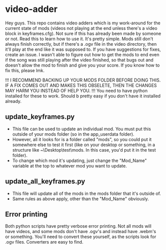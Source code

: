# video-adder
Hey guys. This repo contains video adders which is my work-around for the current state of mods (videos not playing at the end unless there's a video block in keyframes.cfg). Not sure if this has already been made by someone or not. Read this to learn how to use it. It's pretty simple. Mods still don't always finish correctly, but if there's a .ogv file in the video directory, then it'll play at the end like it was supposed to. If you have suggestions for fixes, create an issue. I wasn't able to figure out how to get the mods to end even if the song was still playing after the video finished, so that bugs out and doesn't allow the mod to finish and give you your score. If you know how to fix this, please lmk.

!!! I RECOMMEND BACKING UP YOUR MODS FOLDER BEFORE DOING THIS. IF A FIX COMES OUT AND MAKES THIS OBSELETE, THEN THE CHANGES MAY HARM YOU INSTEAD OF HELP YOU.
!!! You need to have python installed for these to work. Should b pretty easy if you don't have it installed already.

## update_keyframes.py
- This file can be used to update an individual mod. You must put this outside of your mods folder (so in the app_userdata folder).
- However, all it looks for is a folder called "mods", so you could put it somewhere else to test it first (like on your desktop or something, in a structure like ~\Desktop\test\mods. In this case, you'd put it in the test folder).
- To change which mod it's updating, just change the "Mod_Name" variable at the top to whatever mod you want to update. 

## update_all_keyframes.py
- This file will update all of the mods in the mods folder that it's outside of.
- Same rules as above apply, other than the "Mod_Name" obviously.

## Error printing
Both python scripts have pretty verbose error printing. Not all mods will have videos, and some mods don't have .ogv's and instead have .webm's or something. You'll need to convert these yourself, as the scripts look for .ogv files. Converters are easy to find.
